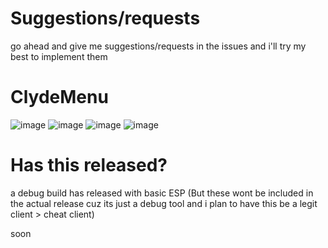 # Suggestions/requests

go ahead and give me suggestions/requests in the issues and i'll try my best to implement them

# ClydeMenu

![image](https://github.com/user-attachments/assets/e5d6c4af-b13e-4596-b04b-46e9a1918dcc)
![image](https://github.com/user-attachments/assets/7ad61658-767c-4079-ae21-fb53a922596f)
![image](https://github.com/user-attachments/assets/46ffa143-e346-40ea-b9ad-035ba21a9491)
![image](https://github.com/user-attachments/assets/4be9235e-41fd-4243-9bb8-12dff6fd1eb8)

# Has this released?

a debug build has released with basic ESP (But these wont be included in the actual release cuz its just a debug tool and i plan to have this be a legit client > cheat client)

soon
